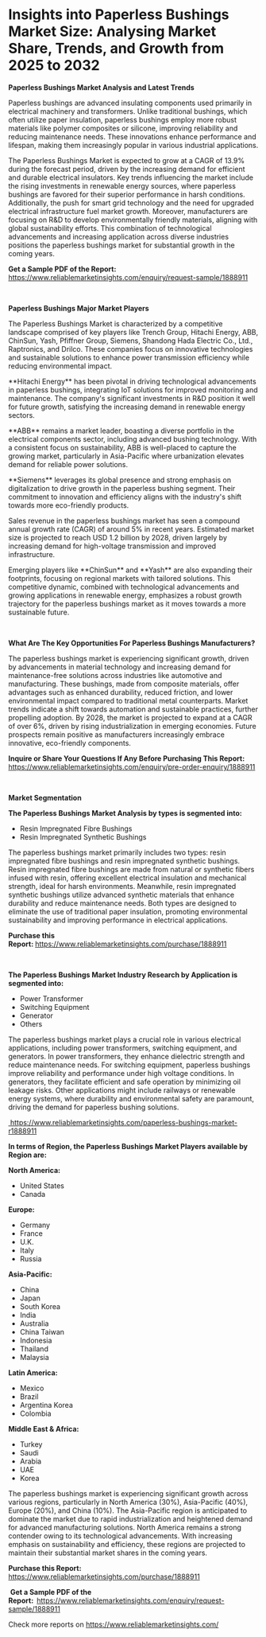 <p><h1>Insights into Paperless Bushings Market Size: Analysing Market Share, Trends, and Growth from 2025 to 2032</h1></p><p><strong>Paperless Bushings Market Analysis and Latest Trends</strong></p>
<p><p>Paperless bushings are advanced insulating components used primarily in electrical machinery and transformers. Unlike traditional bushings, which often utilize paper insulation, paperless bushings employ more robust materials like polymer composites or silicone, improving reliability and reducing maintenance needs. These innovations enhance performance and lifespan, making them increasingly popular in various industrial applications.</p><p>The Paperless Bushings Market is expected to grow at a CAGR of 13.9% during the forecast period, driven by the increasing demand for efficient and durable electrical insulators. Key trends influencing the market include the rising investments in renewable energy sources, where paperless bushings are favored for their superior performance in harsh conditions. Additionally, the push for smart grid technology and the need for upgraded electrical infrastructure fuel market growth. Moreover, manufacturers are focusing on R&D to develop environmentally friendly materials, aligning with global sustainability efforts. This combination of technological advancements and increasing application across diverse industries positions the paperless bushings market for substantial growth in the coming years.</p></p>
<p><strong>Get a Sample PDF of the Report:&nbsp;</strong> <a href="https://www.reliablemarketinsights.com/enquiry/request-sample/1888911?utm_campaign=3258&utm_medium=2&utm_source=Github&utm_content=ia&utm_term=28032025&utm_id=paperless-bushings">https://www.reliablemarketinsights.com/enquiry/request-sample/1888911</a></p>
<p>&nbsp;</p>
<p><strong>Paperless Bushings Major Market Players</strong></p>
<p><p>The Paperless Bushings Market is characterized by a competitive landscape comprised of key players like Trench Group, Hitachi Energy, ABB, ChinSun, Yash, Pfiffner Group, Siemens, Shandong Hada Electric Co., Ltd., Raptronics, and Drilco. These companies focus on innovative technologies and sustainable solutions to enhance power transmission efficiency while reducing environmental impact.</p><p>**Hitachi Energy** has been pivotal in driving technological advancements in paperless bushings, integrating IoT solutions for improved monitoring and maintenance. The company's significant investments in R&D position it well for future growth, satisfying the increasing demand in renewable energy sectors.</p><p>**ABB** remains a market leader, boasting a diverse portfolio in the electrical components sector, including advanced bushing technology. With a consistent focus on sustainability, ABB is well-placed to capture the growing market, particularly in Asia-Pacific where urbanization elevates demand for reliable power solutions.</p><p>**Siemens** leverages its global presence and strong emphasis on digitalization to drive growth in the paperless bushing segment. Their commitment to innovation and efficiency aligns with the industry's shift towards more eco-friendly products.</p><p>Sales revenue in the paperless bushings market has seen a compound annual growth rate (CAGR) of around 5% in recent years. Estimated market size is projected to reach USD 1.2 billion by 2028, driven largely by increasing demand for high-voltage transmission and improved infrastructure.</p><p>Emerging players like **ChinSun** and **Yash** are also expanding their footprints, focusing on regional markets with tailored solutions. This competitive dynamic, combined with technological advancements and growing applications in renewable energy, emphasizes a robust growth trajectory for the paperless bushings market as it moves towards a more sustainable future.</p></p>
<p>&nbsp;</p>
<p><strong>What Are The Key Opportunities For Paperless Bushings Manufacturers?</strong></p>
<p><p>The paperless bushings market is experiencing significant growth, driven by advancements in material technology and increasing demand for maintenance-free solutions across industries like automotive and manufacturing. These bushings, made from composite materials, offer advantages such as enhanced durability, reduced friction, and lower environmental impact compared to traditional metal counterparts. Market trends indicate a shift towards automation and sustainable practices, further propelling adoption. By 2028, the market is projected to expand at a CAGR of over 6%, driven by rising industrialization in emerging economies. Future prospects remain positive as manufacturers increasingly embrace innovative, eco-friendly components.</p></p>
<p><strong>Inquire or Share Your Questions If Any Before Purchasing This Report:</strong> <a href="https://www.reliablemarketinsights.com/enquiry/pre-order-enquiry/1888911?utm_campaign=3258&utm_medium=2&utm_source=Github&utm_content=ia&utm_term=28032025&utm_id=paperless-bushings">https://www.reliablemarketinsights.com/enquiry/pre-order-enquiry/1888911</a></p>
<p>&nbsp;</p>
<p><strong>Market Segmentation</strong></p>
<p><strong>The Paperless Bushings Market Analysis by types is segmented into:</strong></p>
<p><ul><li>Resin Impregnated Fibre Bushings</li><li>Resin Impregnated Synthetic Bushings</li></ul></p>
<p><p>The paperless bushings market primarily includes two types: resin impregnated fibre bushings and resin impregnated synthetic bushings. Resin impregnated fibre bushings are made from natural or synthetic fibers infused with resin, offering excellent electrical insulation and mechanical strength, ideal for harsh environments. Meanwhile, resin impregnated synthetic bushings utilize advanced synthetic materials that enhance durability and reduce maintenance needs. Both types are designed to eliminate the use of traditional paper insulation, promoting environmental sustainability and improving performance in electrical applications.</p></p>
<p><strong>Purchase this Report:&nbsp;</strong><a href="https://www.reliablemarketinsights.com/purchase/1888911?utm_campaign=3258&utm_medium=2&utm_source=Github&utm_content=ia&utm_term=28032025&utm_id=paperless-bushings">https://www.reliablemarketinsights.com/purchase/1888911</a></p>
<p>&nbsp;</p>
<p><strong>The Paperless Bushings Market Industry Research by Application is segmented into:</strong></p>
<p><ul><li>Power Transformer</li><li>Switching Equipment</li><li>Generator</li><li>Others</li></ul></p>
<p><p>The paperless bushings market plays a crucial role in various electrical applications, including power transformers, switching equipment, and generators. In power transformers, they enhance dielectric strength and reduce maintenance needs. For switching equipment, paperless bushings improve reliability and performance under high voltage conditions. In generators, they facilitate efficient and safe operation by minimizing oil leakage risks. Other applications might include railways or renewable energy systems, where durability and environmental safety are paramount, driving the demand for paperless bushing solutions.</p></p>
<p><a href="https://www.reliablemarketinsights.com/paperless-bushings-market-r1888911?utm_campaign=3258&utm_medium=2&utm_source=Github&utm_content=ia&utm_term=28032025&utm_id=paperless-bushings">&nbsp;https://www.reliablemarketinsights.com/paperless-bushings-market-r1888911</a></p>
<p><strong>In terms of Region, the Paperless Bushings Market Players available by Region are:</strong></p>
<p>
    <p> <strong> North America: </strong>
        <ul>
            <li>United States</li>
            <li>Canada</li>
        </ul>
        </p> 
    <p> <strong> Europe: </strong>
        <ul>
            <li>Germany</li>
            <li>France</li>
            <li>U.K.</li>
            <li>Italy</li>
            <li>Russia</li>
        </ul>
        </p> 
    <p> <strong> Asia-Pacific: </strong>
        <ul>
            <li>China</li>
            <li>Japan</li>
            <li>South Korea</li>
            <li>India</li>
            <li>Australia</li>
            <li>China Taiwan</li>
            <li>Indonesia</li>
            <li>Thailand</li>
            <li>Malaysia</li>
        </ul>
        </p> 
    <p> <strong> Latin America: </strong>
        <ul>
            <li>Mexico</li>
            <li>Brazil</li>
            <li>Argentina Korea</li>
            <li>Colombia</li>
        </ul>
        </p> 
    <p> <strong> Middle East & Africa: </strong>
        <ul>
            <li>Turkey</li>
            <li>Saudi</li>
            <li>Arabia</li>
            <li>UAE</li>
            <li>Korea</li>
        </ul>
    </p>
    </p>
<p><p>The paperless bushings market is experiencing significant growth across various regions, particularly in North America (30%), Asia-Pacific (40%), Europe (20%), and China (10%). The Asia-Pacific region is anticipated to dominate the market due to rapid industrialization and heightened demand for advanced manufacturing solutions. North America remains a strong contender owing to its technological advancements. With increasing emphasis on sustainability and efficiency, these regions are projected to maintain their substantial market shares in the coming years.</p></p>
<p><strong>Purchase this Report: </strong><a href="https://www.reliablemarketinsights.com/purchase/1888911?utm_campaign=3258&utm_medium=2&utm_source=Github&utm_content=ia&utm_term=28032025&utm_id=paperless-bushings">https://www.reliablemarketinsights.com/purchase/1888911</a></p>
<p>&nbsp;<strong>Get a Sample PDF of the Report:&nbsp;&nbsp;</strong><a href="https://www.reliablemarketinsights.com/enquiry/request-sample/1888911?utm_campaign=3258&utm_medium=2&utm_source=Github&utm_content=ia&utm_term=28032025&utm_id=paperless-bushings">https://www.reliablemarketinsights.com/enquiry/request-sample/1888911</a></p>
<p><strong></strong></p>
<p>Check more reports on <a href="https://www.reliablemarketinsights.com/?utm_campaign=3258&utm_medium=2&utm_source=Github&utm_content=ia&utm_term=28032025&utm_id=paperless-bushings">https://www.reliablemarketinsights.com/</a></p>
